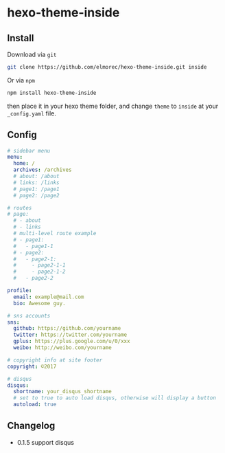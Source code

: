 # hexo-theme-inside

## Install

Download via `git`

```bash
git clone https://github.com/elmorec/hexo-theme-inside.git inside
```

Or via `npm`

```bash
npm install hexo-theme-inside
```

then place it in your hexo theme folder, and change `theme` to `inside` at your `_config.yaml` file.

## Config
```yaml
# sidebar menu
menu:
  home: /
  archives: /archives
  # about: /about
  # links: /links
  # page1: /page1
  # page2: /page2

# routes
# page:
  # - about
  # - links
  # multi-level route example
  # - page1:
  #   - page1-1
  # - page2:
  #   - page2-1:
  #     - page2-1-1
  #     - page2-1-2
  #   - page2-2

profile:
  email: example@mail.com
  bio: Awesome guy.

# sns accounts
sns:
  github: https://github.com/yourname
  twitter: https://twitter.com/yourname
  gplus: https://plus.google.com/u/0/xxx
  weibo: http://weibo.com/yourname

# copyright info at site footer
copyright: ©2017

# disqus
disqus:
  shortname: your_disqus_shortname
  # set to true to auto load disqus, otherwise will display a button
  autoload: true
```

## Changelog
- 0.1.5 support disqus